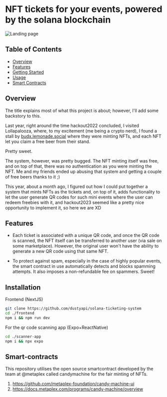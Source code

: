 # NFT tickets for your events, powered by the solana blockchain

![Landing page](https://github.com/dustyapi/solana-ticketing-system/assets/88740093/c4ef69f6-020d-4d5e-ad7c-dbdbb926b0d1)

## Table of Contents
- [Overview](#overview)
- [Features](#features)
- [Getting Started](#getting-started)
- [Usage](#usage)
- [Smart Contracts](#smart-contracts)

## Overview

The title explains most of what this project is about; however, I'll add some backstory to this.

Last year, right around the time hackout2022 concluded, I visited Lollapalooza, where, to my excitement (me being a crypto nerd), I found a stall by [budx.lemonade.social](https://budx.lemonade.social/) where they were minting NFTs, and each NFT let you claim a free beer from their stand.

Pretty sweet.

The system, however, was pretty bugged. The NFT minting itself was free, and on top of that, there was no authentication as you were minting the NFT. Me and my friends ended up abusing that system and getting a couple of free beers thanks to it ;)

This year, about a month ago, I figured out how I could put together a system that mints NFTs as the tickets and, on top of it, adds functionality to let the user generate QR codes for such mini events where the user can redeem freebies with it, and hackout2023 seemed like a pretty nice opportunity to implement it, so here we are XD


## Features

- Each ticket is associated with a unique QR code, and once the QR code is scanned, the NFT itself can be transferred to another user (via sale on some marketplace). However, the original user won't have the ability to generate a new QR code using that same NFT.

- To protect against spam, especially in the case of highly popular events, the smart contract in use automatically detects and blocks spamming attempts. It also imposes a non-refundable fee on spammers. Sweet!

## Installation

Frontend (NextJS)

```bash
git clone https://github.com/dustyapi/solana-ticketing-system
cd ./frontend
npm i && npm run dev 
```
For the qr code scanning app (Expo+ReactNative)
```bash
cd ./scanner-app 
npm i && npx expo
```
## Smart-contracts

This repository utilises the open source smartcontract developed by the team at @metaplex called candymachine for the fair minting of NFTs.

1. https://github.com/metaplex-foundation/candy-machine-ui
2. https://docs.metaplex.com/programs/candy-machine/overview




